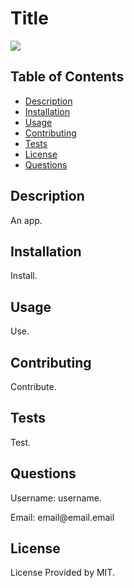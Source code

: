 <h1>Title</h1>
  <img src='https://img.shields.io/static/v1?label=License&message=MIT&color=green'></img>
<h2>Table of Contents</h2>
<ul>
  <li><a href='#description'>Description</a></li>
  <li><a href='#installation'>Installation</a></li>
  <li><a href='#usage'>Usage</a></li>
  <li><a href='#contributing'>Contributing</a></li>
  <li><a href='#tests'>Tests</a></li>
  <li><a href='#license'>License</a></li>
  <li><a href='#questions'>Questions</a></li>
</ul>



<h2 id='description'>Description</h2>
<p>An app.</p>
<h2 id='installation'>Installation</h2>
<p>Install.</p>
<h2 id='usage'>Usage</h2>
<p>Use.</p>
<h2 id='contributing'>Contributing</h2>
<p>Contribute.</p>
<h2 id='tests'>Tests</h2>
<p>Test.</p>
<h2 id='questions'>Questions</h2>
<p>Username: username.</p>
<p>Email: email@email.email</p>
<h2 id='license'>License</h2>
<p>License Provided by MIT.</p>



